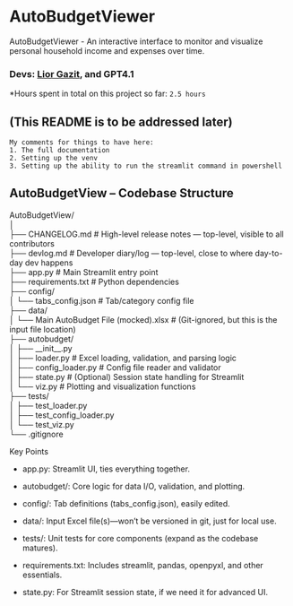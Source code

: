 # AutoBudgetViewer
AutoBudgetViewer - An interactive interface to monitor and visualize personal household income and expenses over time.  

### Devs: [Lior Gazit](https://github.com/LiorGazit), and GPT4.1  
*Hours spent in total on this project so far: `2.5 hours`  

## (This README is to be addressed later)

    My comments for things to have here:   
    1. The full documentation  
    2. Setting up the venv  
    3. Setting up the ability to run the streamlit command in powershell     
  



## AutoBudgetView – Codebase Structure  

AutoBudgetView/  
│  
├── CHANGELOG.md        # High-level release notes — top-level, visible to all contributors  
├── devlog.md           # Developer diary/log — top-level, close to where day-to-day dev happens  
├── app.py                       # Main Streamlit entry point  
├── requirements.txt             # Python dependencies  
├── config/  
│   └── tabs_config.json         # Tab/category config file  
├── data/  
│   └── Main AutoBudget File (mocked).xlsx  # (Git-ignored, but this is the input file location)  
├── autobudget/  
│   ├── \_\_init\_\_.py  
│   ├── loader.py                # Excel loading, validation, and parsing logic  
│   ├── config_loader.py         # Config file reader and validator  
│   ├── state.py                 # (Optional) Session state handling for Streamlit  
│   └── viz.py                   # Plotting and visualization functions  
├── tests/  
│   ├── test_loader.py  
│   ├── test_config_loader.py  
│   └── test_viz.py  
└── .gitignore  

Key Points

-   app.py: Streamlit UI, ties everything together.

-   autobudget/: Core logic for data I/O, validation, and plotting.

-   config/: Tab definitions (tabs_config.json), easily edited.

-    data/: Input Excel file(s)—won’t be versioned in git, just for local use.

-    tests/: Unit tests for core components (expand as the codebase matures).

-    requirements.txt: Includes streamlit, pandas, openpyxl, and other essentials.

-    state.py: For Streamlit session state, if we need it for advanced UI.